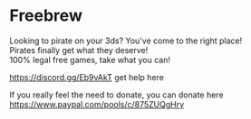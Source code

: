 # Freebrew
Looking to pirate on your 3ds? You've come to the right place!                                                                             
Pirates finally get what they deserve!                                                                                                     
100% legal free games, take what you can!

https://discord.gg/Eb9vAkT
get help here


If you really feel the need to donate, you can donate here                                                                     
https://www.paypal.com/pools/c/875ZUQgHry
